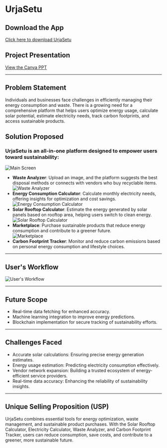 # UrjaSetu

## Download the App
[Click here to download UrjaSetu](https://expo.dev/accounts/himanshuuuuuuuuuuu/projects/client/builds/92aeeeb4-84ca-46a6-99dc-6c5361981ef4)

## Project Presentation
[View the Canva PPT](https://www.canva.com/design/DAGfFlfMGo4/in1TdLiC2PhhS6FcUzISzw/edit)

---

## Problem Statement
Individuals and businesses face challenges in efficiently managing their energy consumption and waste. There is a growing need for a comprehensive platform that helps users optimize energy usage, calculate solar potential, estimate electricity needs, track carbon footprints, and access sustainable products.

## Solution Proposed
### UrjaSetu is an all-in-one platform designed to empower users toward sustainability:
 
  ![Main Screen](https://drive.google.com/uc?id=16PsP7d3xONOq0BomhzWwNcg50jOBmceL)
- **Waste Analyzer**: Upload an image, and the platform suggests the best disposal methods or connects with vendors who buy recyclable items.  
  ![Waste Analyzer](https://drive.google.com/uc?id=16NLGBK0ktZvMhJAwyjncGlGeC_ojjyeV)
- **Energy Consumption Calculator**: Calculate monthly electricity needs, offering insights for optimization and cost savings.  
  ![Energy Consumption Calculator](https://drive.google.com/uc?id=16UQjaLP1ZHbw1ykhpJZ3Orhq5iYj3G1V)
- **Solar Rooftop Calculator**: Estimate the energy generated by solar panels based on rooftop area, helping users switch to clean energy.  
  ![Solar Rooftop Calculator](https://drive.google.com/uc?id=16UBpIOeFUYilAUcgrYRzwRxZVpP-7y02)
- **Marketplace**: Purchase sustainable products that reduce energy consumption and contribute to a greener future.  
  ![Marketplace](https://drive.google.com/uc?id=16fgWc8_DGtwAp34HfguoyFAd9cKVhEVz)
- **Carbon Footprint Tracker**: Monitor and reduce carbon emissions based on personal energy consumption and lifestyle choices.

---

## User's Workflow
![User's Workflow](https://drive.google.com/uc?id=16XsgDW86GVitegNbeijVlxPpGra0wQfB)

---

## Future Scope
- Real-time data fetching for enhanced accuracy.
- Machine learning integration to improve energy predictions.
- Blockchain implementation for secure tracking of sustainability efforts.

---

## Challenges Faced
- Accurate solar calculations: Ensuring precise energy generation estimates.
- Energy usage estimation: Predicting electricity consumption effectively.
- Vendor network expansion: Building a trusted ecosystem of energy-efficient service providers.
- Real-time data accuracy: Enhancing the reliability of sustainability insights.

---

## Unique Selling Proposition (USP)
UrjaSetu combines essential tools for energy optimization, waste management, and sustainable product purchases. With the Solar Rooftop Calculator, Electricity Calculator, Waste Analyzer, and Carbon Footprint Tracker, users can reduce consumption, save costs, and contribute to a greener, more sustainable future.
